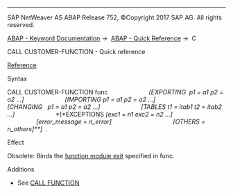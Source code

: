   

* * *

SAP NetWeaver AS ABAP Release 752, ©Copyright 2017 SAP AG. All rights reserved.

[ABAP - Keyword Documentation](javascript:call_link\('abenabap.htm'\)) →  [ABAP - Quick Reference](javascript:call_link\('abenabap_shortref.htm'\)) →  C

CALL CUSTOMER-FUNCTION - Quick reference

[Reference](javascript:call_link\('abapcall_customer-function.htm'\))

Syntax

CALL CUSTOMER-FUNCTION func
                       *\[*EXPORTING  p1 = a1 p2 = a2 ...*\]*
                       *\[*IMPORTING p1 = a1 p2 = a2 ...*\]*
                       *\[*CHANGING   p1 = a1 p2 = a2 ...*\]*
                       *\[*TABLES t1 = itab1 t2 = itab2 ...*\]*
                       *\[*EXCEPTIONS *\[*exc1 = n1 exc2 = n2 ...*\]*
                                   *\[*error\_message = n\_error*\]*
                                   *\[*OTHERS = n\_others*\]**\]*  .

Effect

Obsolete: Binds the [function module exit](javascript:call_link\('abenfunction_module_exit_glosry.htm'\) "Glossary Entry") specified in func.

Additions

-   See [CALL FUNCTION](javascript:call_link\('abapcall_function_shortref.htm'\))